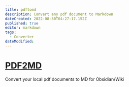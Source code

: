 ```yaml
---
title: pdftomd
description: Convert any pdf document to Markdown
dateCreated: 2022-08-30T04:27:17.152Z
published: true
editor: markdown
tags:
  - Converter
dateModified: 
---
```

# [PDF2MD](https://pdf2md.morethan.io/)
Convert your local pdf documents to MD for Obsidian/Wiki